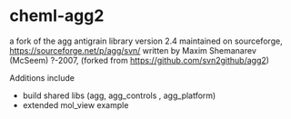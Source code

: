 # cheml-agg2

a fork of the agg antigrain library version 2.4 maintained on sourceforge, https://sourceforge.net/p/agg/svn/
written by Maxim Shemanarev (McSeem) ?-2007, (forked from https://github.com/svn2github/agg2)

Additions include 

 - build shared libs (agg, agg_controls , agg_platform)
 - extended mol_view example
